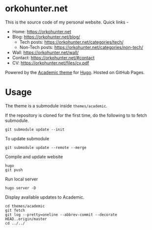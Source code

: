 # orkohunter.net

This is the source code of my personal website. Quick links -

* Home: https://orkohunter.net
* Blog: https://orkohunter.net/blog/
  * Tech posts: https://orkohunter.net/categories/tech/
  * Non-Tech posts: https://orkohunter.net/categories/non-tech/
* Wall: https://orkohunter.net/wall/
* Contact: https://orkohunter.net/#contact
* CV: https://orkohunter.net/files/cv.pdf

Powered by the [Academic theme](https://sourcethemes.com/academic/) for [Hugo](https://gohugo.io/). Hosted on GitHub Pages.

# Usage

The theme is a submodule inside `themes/academic`.

If the repository is cloned for the first time, do the following to to fetch submodule.
```
git submodule update --init
```

To update submodule
```
git submodule update --remote --merge
```

Compile and update website
```
hugo
git push
```

Run local server
```
hugo server -D
```

Display available updates to Academic.
```
cd themes/academic
git fetch
git log --pretty=oneline --abbrev-commit --decorate HEAD..origin/master
cd ../../
```
